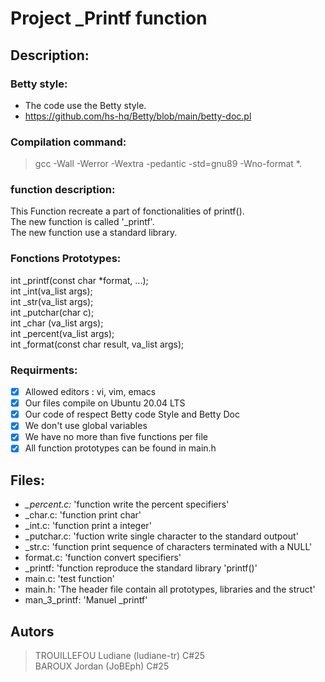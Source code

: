 # Project _Printf function

## Description:

### Betty style:

- The code use the Betty style. <br />
- https://github.com/hs-hq/Betty/blob/main/betty-doc.pl <br />

### Compilation command:

> gcc -Wall -Werror -Wextra -pedantic -std=gnu89 -Wno-format *.


### function description:
This Function recreate a part of fonctionalities of printf(). <br />
The new function is called '_printf'. <br />
The new function use a standard library. <br />

### Fonctions Prototypes:

int _printf(const char *format, ...); <br />
int _int(va_list args); <br />
int _str(va_list args); <br />
int _putchar(char c); <br />
int _char (va_list args); <br />
int _percent(va_list args); <br />
int _format(const char result, va_list args); <br />

### Requirments:
- [x] Allowed editors : vi, vim, emacs <br />
- [x] Our files compile on Ubuntu 20.04 LTS <br />
- [x] Our code of respect Betty code Style and Betty Doc <br />
- [x] We don't use global variables <br />
- [x] We have no more than five functions per file <br />
- [x] All function prototypes can be found in main.h <br />

## Files:
- *_percent.c:* 'function write the percent specifiers' <br />
- _char.c: 'function print char' <br />
- _int.c: 'function print a integer' <br />
- _putchar.c: 'fuction write single character to the standard outpout' <br />
- _str.c: 'function print sequence of characters terminated with a NULL' <br />
- format.c: 'function convert specifiers' <br />
- _printf: 'function reproduce the standard library 'printf()' <br />
- main.c: 'test function' <br />
- main.h: 'The header file contain all prototypes, libraries and the struct' <br />
- man_3_printf: 'Manuel _printf'

## Autors
> TROUILLEFOU Ludiane (ludiane-tr) C#25  <br />
> BAROUX Jordan (JoBEph) C#25 <br />
